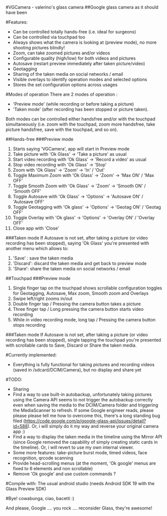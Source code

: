 #VGCamera - valerino's glass camera
##Google glass camera as it should have been

#Features:
* Can be controlled totally hands-free (i.e. ideal for surgeons)
* Can be controlled via touchpad too
* Always shows what the camera is looking at (preview mode), no more shooting pictures blindly!
* Zoom, can take zoomed pictures and/or videos
* Configurable quality (high/low) for both videos and pictures
* Autosave (restart preview immediately after taken picture/video)
* Geotagging
* Sharing of the taken media on social networks / email
* Visible overlays to identify operation modes and selected options
* Stores the set configuration options across usages

#Modes of operation
There are 2 modes of operation : 

* 'Preview mode' (while recording or before taking a picture)
* 'Taken mode' (after recording has been stopped or picture taken).

Both modes can be controlled either handsfree and/or with the touchpad simultaneously (i.e. zoom with the touchpad, zoom more handsfree, take picture handsfree, save with the touchpad, and so on).

##Hands-free
###Preview mode
 1. Starts saying 'VGCamera', app will start in Preview mode
 2. Take picture with 'Ok Glass' -> 'Take a picture' as usual
 3. Start video recording with 'Ok Glass' -> 'Record a video' as usual
 4. Stop video recording with 'Ok Glass' -> 'Stop'
 5. Zoom with 'Ok Glass' -> 'Zoom' -> 'In' / 'Out'
 6. Toggle Maximum Zoom with 'Ok Glass' -> 'Zoom' -> 'Max ON' / 'Max OFF'
 7. Toggle Smooth Zoom with 'Ok Glass' -> 'Zoom' -> 'Smooth ON' / 'Smooth OFF'
 8. Toggle Autosave with 'Ok Glass' -> 'Options' -> 'Autosave ON' / 'Autosave OFF'    
 9. Toggle Geotagging with 'Ok glass' -> 'Options' -> 'Geotag ON' / 'Geotag OFF'    
 10. Toggle Overlay with 'Ok glass' -> 'Options' -> 'Overlay ON' / 'Overlay OFF'    
 11. Close app with 'Close'

###Taken mode
If Autosave is not set, after taking a picture (or video recording has been stopped), saying 'Ok Glass' you're presented with another menu which allows to:

1. 'Save' : save the taken media
2. 'Discard': discard the taken media and get back to preview mode
3. 'Share': share the taken media on social networks / email

##Touchpad
###Preview mode
1. Single finger tap on the touchpad shows scrollable configuration toggles for Geotagging, Autosave, Max zoom, Smooth zoom and Overlays
2. Swipe left/right zooms in/out
3. Double finger tap / Pressing the camera button takes a picture
4. Three finger tap / Long pressing the camera button starts video recording
5. While in video recording mode, long tap / Pressing the camera button stops recording

###Taken mode
If Autosave is not set, after taking a picture (or video recording has been stopped), single tapping the touchpad you're presented with scrollable cards to Save, Discard or Share the taken media.

#Currently implemented:
* Everything is fully functional for taking pictures and recording videos (saved in /sdcard/DCIM/Camera), but no display and share yet

#TODO:
* Sharing
* Find a way to use built-in autobackup, unfortunately taking pictures using the Camera API seems to not trigger the autobackup correctly even when saving the media to the DCIM/Camera folder and triggering the MediaScanner to refresh. If some Google engineer reads, please please please tell me how to overcome this, there's a long standing bug filed (https://code.google.com/p/google-glass-api/issues/detail?id=588). Or, i will simply do it my way and reverse your original camera app :)
* Find a way to display the taken media in the timeline using the Mirror API (since Google removed the capability of simply creating static cards in the timeline). Or, i will revert to use my own internal viewer.
* Some more features: take-picture burst mode, timed videos, face recognition, qrcode scanning
* Provide head-scrolling menus (at the moment, 'Ok google' menus are fixed to 6 elements and non scrollable)
* Remove 'Ok google' and use custom commands ?

#Compile with:
The usual android studio (needs Android SDK 19 with the Glass Preview SDK)

#Bye!
cowabunga, ciao, bacetti :)

And please, Google .... you rock .... reconsider Glass, they're awesome!
